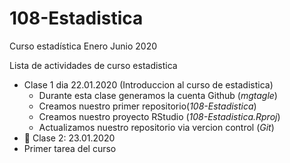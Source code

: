# 108-Estadistica
Curso estadística Enero Junio 2020

Lista de actividades de curso estadistica 

+ Clase 1 dia 22.01.2020 (Introduccion al curso de estadistica)
  + Durante esta clase generamos la cuenta Github (*mgtagle*)
  + Creamos nuestro primer repositorio(*108-Estadistica*)
  + Creamos nuestro proyecto RStudio (*108-Estadistica.Rproj*)
  + Actualizamos nuestro repositorio via vercion control (*Git*)
+ :paperclip: Clase 2: 23.01.2020
 + Primer tarea del curso